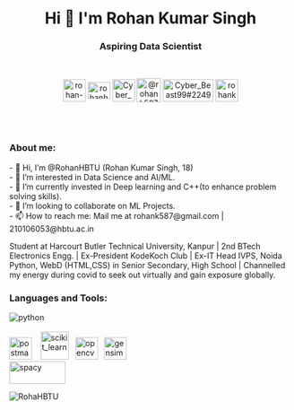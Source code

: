 <!---<img src="LinkedIn banner.png"/>--->
<h1 align="center">Hi 👋 I'm Rohan Kumar Singh</h1>
<h3 align="center">Aspiring Data Scientist</h3>
<!---<h3 align="center">Connect with me:</h3>--->
<br>
<p align="center">
<a href="https://www.linkedin.com/in/rohan-kumar-singh-b17400227/" target="blank"><img align="center" src="https://skillicons.dev/icons?i=linkedin" alt="rohan-kumar-singh" height="40" width="40" /></a>
<a href="https://www.kaggle.com/rohanhbtu" target="blank"><img align="center" src="https://raw.githubusercontent.com/rahuldkjain/github-profile-readme-generator/master/src/images/icons/Social/kaggle.svg" alt="rohanhbtu" height="30" width="40" /></a>
<a href="https://discord.gg/SJRgZ6ZE" target="blank"><img align="center" src="https://skillicons.dev/icons?i=discord" alt="Cyber_Beast99#2249" height="40" width="40" /></a>
<a href="mailto:rohank587@gmail.com"><img align="center" src="https://downloadr2.apkmirror.com/wp-content/uploads/2020/10/Gmail_round.png" alt="@rohank587" height="43" width="43" /></a>
<a href="https://matrix.to/#/@rohank587:matrix.org" target="blank"><img align="center" src="https://encrypted-tbn0.gstatic.com/images?q=tbn:ANd9GcTeoGw5rFa641Q62EOqZstwmNUPhLnfIY5PrZeyUwtm9PIMgsw63_-PJQex2wn3H9RO5hI&usqp=CAU" alt="Cyber_Beast99#2249" height="40" width="90" /></a>
<a href="https://twitter.com/rohank587" target="blank"><img align="center" src="https://skillicons.dev/icons?i=twitter" alt="rohank587" height="40" width="40" /></a>
</p>

<br>
<br>
<h3 align="left">About me:</h3>
- 👋 Hi, I’m @RohanHBTU (Rohan Kumar Singh, 18)<br>
- 👀 I’m interested in Data Science and AI/ML.<br>
- 🌱 I’m currently invested in Deep learning and C++(to enhance problem solving skills).<br>
- 💞️ I’m looking to collaborate on ML Projects.<br>
- 📫 How to reach me: Mail me at rohank587@gmail.com | 210106053@hbtu.ac.in  <br>

Student at Harcourt Butler Technical University, Kanpur | 2nd BTech Electronics Engg. | Ex-President KodeKoch Club | Ex-IT Head IVPS, Noida 
Python, WebD (HTML,CSS) in Senior Secondary, High School | Channelled my energy during covid to seek out virtually and gain exposure globally.
<br>
<h3 align="left">Languages and Tools:</h3>
<p>
<img align="center" src="https://skillicons.dev/icons?i=py,c,cpp,mongodb,mysql,heroku,flask,fastapi,tensorflow,pytorch,html,css,git,netlify,nginx,vscode&perline=4" alt="python"/>
<br><br>
<img src="https://www.vectorlogo.zone/logos/getpostman/getpostman-icon.svg" alt="postman" width="40" height="40"/> &nbsp;&nbsp;
<img src="https://upload.wikimedia.org/wikipedia/commons/0/05/Scikit_learn_logo_small.svg" alt="scikit_learn" width="50" height="50"/>&nbsp;&nbsp;
<img src="https://opencv.org/wp-content/uploads/2020/07/OpenCV_logo_no_text_.png" alt="opencv" width="40" height="40"/>&nbsp;&nbsp;
<img src="https://camo.githubusercontent.com/0af679e0f4bfdd38ebbf1065bfe04f8f4e23cafff24df48b9883bbbb9413ff08/687474703a2f2f726172652d746563686e6f6c6f676965732e636f6d2f77702d636f6e74656e742f75706c6f6164732f323031362f30322f726172655f696d6167655f6f6e6c792e706e67" alt="gensim" width="40" height="40"/>
<br>
<img src="https://upload.wikimedia.org/wikipedia/commons/thumb/8/88/SpaCy_logo.svg/2560px-SpaCy_logo.svg.png" alt="spacy" width="100" height="40"/>
<br>
</p>

<img align="center" src="https://github-readme-stats.vercel.app/api?username=RohanHBTU&show_icons=true&locale=en&theme=dracula" alt="RohaHBTU" />
<!---
<img align="center" src="https://github-readme-stats.vercel.app/api/top-langs/?username=RohanHBTU&theme=dracula&layout=compact" alt="RohaHBTU" />
--->


<!---
RohanHBTU/RohanHBTU is a ✨ special ✨ repository because its `README.md` (this file) appears on your GitHub profile.
You can click the Preview link to take a look at your changes.
--->
